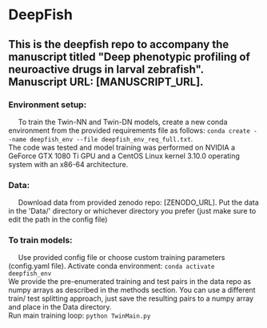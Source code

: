 # DeepFish

## This is the deepfish repo to accompany the manuscript titled "Deep phenotypic profiling of neuroactive drugs in larval zebrafish". Manuscript URL: [MANUSCRIPT_URL].

### **Environment setup:** 
&nbsp;&nbsp;&nbsp;&nbsp; To train the Twin-NN and Twin-DN models, create a new conda environment from the provided requirements file as follows: `conda create --name deepfish_env --file deepfish_env_req_full.txt`.\
The code was tested and model training was performed on NVIDIA a GeForce GTX 1080 Ti GPU and a CentOS Linux kernel 3.10.0 operating system with an x86-64 architecture.

### **Data:**
&nbsp;&nbsp;&nbsp;&nbsp; Download data from provided zenodo repo: [ZENODO_URL]. Put the data in the 'Data/' directory or whichever directory you prefer (just make sure to edit the path in the config file) 

### **To train models:**
&nbsp;&nbsp;&nbsp;&nbsp; Use provided config file or choose custom training parameters (config.yaml file). Activate conda environment: `conda activate deepfish_env` \
We provide the pre-enumerated training and test pairs in the data repo as numpy arrays as described in the methods section. You can use a different train/ test splitting approach, just save the resulting pairs to a numpy array and place in the Data directory.\
Run main training loop: `python TwinMain.py`
